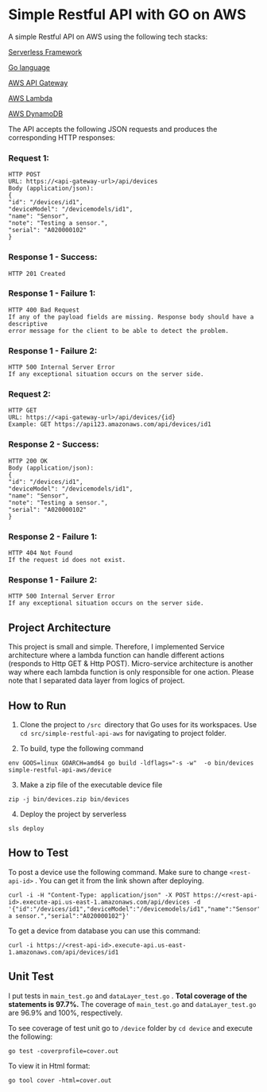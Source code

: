 # Simple Restful API with GO on AWS

A simple Restful API on AWS using the following tech stacks:

[Serverless Framework](https://serverless.com/)

[Go language](https://golang.org/)

[AWS API Gateway](https://aws.amazon.com/api-gateway/)

[AWS Lambda](https://aws.amazon.com/lambda/)

[AWS DynamoDB](https://aws.amazon.com/dynamodb/)


The API accepts the following JSON requests and produces the corresponding HTTP responses:

### Request 1:
```
HTTP POST
URL: https://<api-gateway-url>/api/devices
Body (application/json):
{
"id": "/devices/id1",
"deviceModel": "/devicemodels/id1",
"name": "Sensor",
"note": "Testing a sensor.",
"serial": "A020000102"
}
```
### Response 1 - Success:
```
HTTP 201 Created
```
### Response 1 - Failure 1:
``` 
HTTP 400 Bad Request
If any of the payload fields are missing. Response body should have a descriptive
error message for the client to be able to detect the problem.
```
### Response 1 - Failure 2:
```
HTTP 500 Internal Server Error
If any exceptional situation occurs on the server side.
```
### Request 2:
```
HTTP GET
URL: https://<api-gateway-url>/api/devices/{id}
Example: GET https://api123.amazonaws.com/api/devices/id1
```
### Response 2 - Success:
```
HTTP 200 OK
Body (application/json):
{
"id": "/devices/id1",
"deviceModel": "/devicemodels/id1",
"name": "Sensor",
"note": "Testing a sensor.",
"serial": "A020000102"
}
```
### Response 2 - Failure 1:
```
HTTP 404 Not Found
If the request id does not exist.
```
### Response 1 - Failure 2:
```
HTTP 500 Internal Server Error
If any exceptional situation occurs on the server side.
```
## Project Architecture
This project is small and simple. Therefore, I implemented Service architecture where a lambda function can handle different actions (responds to Http GET & Http POST). Micro-service architecture is another way where each lambda function is only responsible for one action.
Please note that I separated data layer from logics of project.

## How to Run

1. Clone the project to `/src `directory that Go uses for its workspaces. Use `cd src/simple-restful-api-aws` for navigating to project folder.

2. To build, type the following command

```
env GOOS=linux GOARCH=amd64 go build -ldflags="-s -w"  -o bin/devices simple-restful-api-aws/device
```

3. Make a zip file of the executable device file

`zip -j bin/devices.zip bin/devices`


4. Deploy the project by serverless

`sls deploy`


## How to Test

To post a device use the following command. Make sure to change  `<rest-api-id>` . You can get it from the link shown after deploying.

```
curl -i -H "Content-Type: application/json" -X POST https://<rest-api-id>.execute-api.us-east-1.amazonaws.com/api/devices -d '{"id":"/devices/id1","deviceModel":"/devicemodels/id1","name":"Sensor","note":"Testing a sensor.","serial":"A020000102"}'
```

To get a device from database you can use this command:

```
curl -i https://<rest-api-id>.execute-api.us-east-1.amazonaws.com/api/devices/id1
```


## Unit Test

I put tests in `main_test.go` and `dataLayer_test.go` . **Total coverage of the statements is 97.7%.** The coverage of `main_test.go` and `dataLayer_test.go` are 96.9% and 100%, respectively.

To see coverage of test unit go to `/device` folder by `cd device` and execute the following:

```
go test -coverprofile=cover.out
```

To view it in Html format:

```
go tool cover -html=cover.out
```
